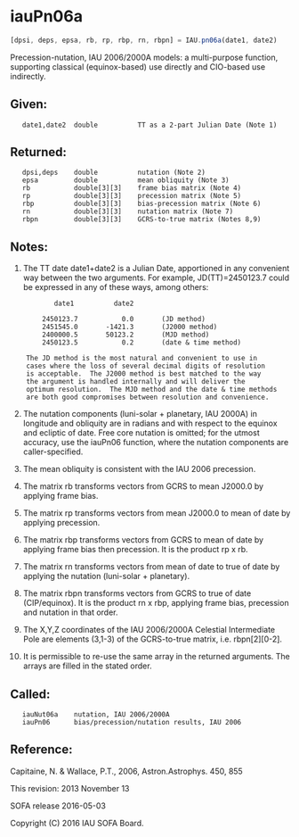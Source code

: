 # iauPn06a

```js
[dpsi, deps, epsa, rb, rp, rbp, rn, rbpn] = IAU.pn06a(date1, date2)
```

Precession-nutation, IAU 2006/2000A models:  a multi-purpose function,
supporting classical (equinox-based) use directly and CIO-based use
indirectly.

## Given:
```
   date1,date2  double          TT as a 2-part Julian Date (Note 1)
```

## Returned:
```
   dpsi,deps    double          nutation (Note 2)
   epsa         double          mean obliquity (Note 3)
   rb           double[3][3]    frame bias matrix (Note 4)
   rp           double[3][3]    precession matrix (Note 5)
   rbp          double[3][3]    bias-precession matrix (Note 6)
   rn           double[3][3]    nutation matrix (Note 7)
   rbpn         double[3][3]    GCRS-to-true matrix (Notes 8,9)
```

## Notes:

1)  The TT date date1+date2 is a Julian Date, apportioned in any
    convenient way between the two arguments.  For example,
    JD(TT)=2450123.7 could be expressed in any of these ways,
    among others:

```
           date1          date2

        2450123.7           0.0       (JD method)
        2451545.0       -1421.3       (J2000 method)
        2400000.5       50123.2       (MJD method)
        2450123.5           0.2       (date & time method)

    The JD method is the most natural and convenient to use in
    cases where the loss of several decimal digits of resolution
    is acceptable.  The J2000 method is best matched to the way
    the argument is handled internally and will deliver the
    optimum resolution.  The MJD method and the date & time methods
    are both good compromises between resolution and convenience.
```

2)  The nutation components (luni-solar + planetary, IAU 2000A) in
    longitude and obliquity are in radians and with respect to the
    equinox and ecliptic of date.  Free core nutation is omitted;
    for the utmost accuracy, use the iauPn06 function, where the
    nutation components are caller-specified.

3)  The mean obliquity is consistent with the IAU 2006 precession.

4)  The matrix rb transforms vectors from GCRS to mean J2000.0 by
    applying frame bias.

5)  The matrix rp transforms vectors from mean J2000.0 to mean of
    date by applying precession.

6)  The matrix rbp transforms vectors from GCRS to mean of date by
    applying frame bias then precession.  It is the product rp x rb.

7)  The matrix rn transforms vectors from mean of date to true of
    date by applying the nutation (luni-solar + planetary).

8)  The matrix rbpn transforms vectors from GCRS to true of date
    (CIP/equinox).  It is the product rn x rbp, applying frame bias,
    precession and nutation in that order.

9)  The X,Y,Z coordinates of the IAU 2006/2000A Celestial
    Intermediate Pole are elements (3,1-3) of the GCRS-to-true
    matrix, i.e. rbpn[2][0-2].

10) It is permissible to re-use the same array in the returned
    arguments.  The arrays are filled in the stated order.

## Called:
```
   iauNut06a    nutation, IAU 2006/2000A
   iauPn06      bias/precession/nutation results, IAU 2006
```

## Reference:

   Capitaine, N. & Wallace, P.T., 2006, Astron.Astrophys. 450, 855

This revision:  2013 November 13

SOFA release 2016-05-03

Copyright (C) 2016 IAU SOFA Board.